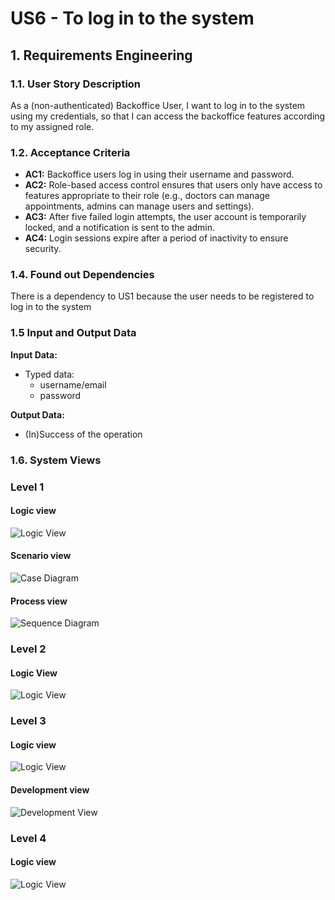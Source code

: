 # US6 - To log in to the system


## 1. Requirements Engineering

### 1.1. User Story Description

As a (non-authenticated) Backoffice User, I want to log in to the system using my
credentials, so that I can access the backoffice features according to my assigned
role.

### 1.2. Acceptance Criteria

* **AC1:** Backoffice users log in using their username and password.
* **AC2:**  Role-based access control ensures that users only have access to features appropriate to their
role (e.g., doctors can manage appointments, admins can manage users and settings).
* **AC3:** After five failed login attempts, the user account is temporarily locked, and a notification is
sent to the admin.
* **AC4:** Login sessions expire after a period of inactivity to ensure security.




### 1.4. Found out Dependencies

There is a dependency to US1 because the user needs to be registered to log in to the system

### 1.5 Input and Output Data

**Input Data:**

* Typed data:
    * username/email
    * password

**Output Data:**

* (In)Success of the operation

### 1.6. System Views

### Level 1

#### Logic view

![Logic View](../UC1/views/level1-logic.svg)

#### Scenario view

![Case Diagram](views/case-diagram.svg)

#### Process view

![Sequence Diagram](views/sequence-diagram.svg)

### Level 2

#### Logic View

![Logic View](../UC1/views/logic-view-lvl2.svg)

### Level 3

#### Logic view

![Logic View](../UC1/views/logic-view-lvl3.svg)


#### Development view

![Development View](../UC1/views/dev-view-lvl3.svg)

### Level 4

#### Logic view

![Logic View](../UC1/views/logic-view-lvl4.svg)


